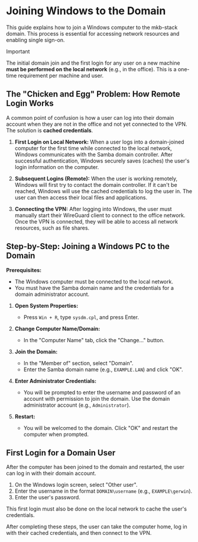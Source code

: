 # Joining Windows to the Domain

This guide explains how to join a Windows computer to the mkb-stack domain. This process is essential for accessing network resources and enabling single sign-on.

> [!IMPORTANT]
> The initial domain join and the first login for any user on a new machine **must be performed on the local network** (e.g., in the office). This is a one-time requirement per machine and user.

## The "Chicken and Egg" Problem: How Remote Login Works

A common point of confusion is how a user can log into their domain account when they are not in the office and not yet connected to the VPN. The solution is **cached credentials**.

1.  **First Login on Local Network:** When a user logs into a domain-joined computer for the first time while connected to the local network, Windows communicates with the Samba domain controller. After successful authentication, Windows securely saves (caches) the user's login information on the computer.

2.  **Subsequent Logins (Remote):** When the user is working remotely, Windows will first try to contact the domain controller. If it can't be reached, Windows will use the cached credentials to log the user in. The user can then access their local files and applications.

3.  **Connecting the VPN:** After logging into Windows, the user must manually start their WireGuard client to connect to the office network. Once the VPN is connected, they will be able to access all network resources, such as file shares.

## Step-by-Step: Joining a Windows PC to the Domain

**Prerequisites:**

*   The Windows computer must be connected to the local network.
*   You must have the Samba domain name and the credentials for a domain administrator account.

1.  **Open System Properties:**
    *   Press `Win + R`, type `sysdm.cpl`, and press Enter.

2.  **Change Computer Name/Domain:**
    *   In the "Computer Name" tab, click the "Change..." button.

3.  **Join the Domain:**
    *   In the "Member of" section, select "Domain".
    *   Enter the Samba domain name (e.g., `EXAMPLE.LAN`) and click "OK".

4.  **Enter Administrator Credentials:**
    *   You will be prompted to enter the username and password of an account with permission to join the domain. Use the domain administrator account (e.g., `Administrator`).

5.  **Restart:**
    *   You will be welcomed to the domain. Click "OK" and restart the computer when prompted.

## First Login for a Domain User

After the computer has been joined to the domain and restarted, the user can log in with their domain account.

1.  On the Windows login screen, select "Other user".
2.  Enter the username in the format `DOMAIN\username` (e.g., `EXAMPLE\gerwin`).
3.  Enter the user's password.

This first login must also be done on the local network to cache the user's credentials.

After completing these steps, the user can take the computer home, log in with their cached credentials, and then connect to the VPN.
